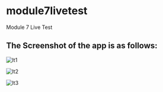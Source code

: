 # module7livetest

Module 7 Live Test

## The Screenshot of the app is as follows:
![lt1](https://github.com/syfulsharif/module7livetest/assets/2669892/67a199fb-7874-4f7b-9f18-6a2a64ffe42e)

![lt2](https://github.com/syfulsharif/module7livetest/assets/2669892/87b00dab-8c3c-4aa3-b012-c498aa57dd07)


![lt3](https://github.com/syfulsharif/module7livetest/assets/2669892/23a75220-86d9-4e86-8354-3d91a826bb44)

